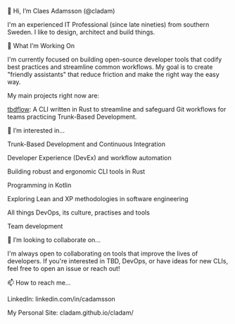 👋 Hi, I’m Claes Adamsson (@cladam)

I'm an experienced IT Professional (since late nineties) from southern Sweden. I like to design, architect and build things.

🌱 What I’m Working On

I'm currently focused on building open-source developer tools that codify best practices and streamline common workflows. My goal is to create "friendly assistants" that reduce friction and make the right way the easy way.

My main projects right now are:

[tbdflow](https://github.): A CLI written in Rust to streamline and safeguard Git workflows for teams practicing Trunk-Based Development.


👀 I’m interested in...

Trunk-Based Development and Continuous Integration

Developer Experience (DevEx) and workflow automation

Building robust and ergonomic CLI tools in Rust

Programming in Kotlin

Exploring Lean and XP methodologies in software engineering

All things DevOps, its culture, practises and tools

Team development

💞️ I’m looking to collaborate on...

I'm always open to collaborating on tools that improve the lives of developers. If you're interested in TBD, DevOps, or have ideas for new CLIs, feel free to open an issue or reach out!

📫 How to reach me...

LinkedIn: linkedin.com/in/cadamsson

My Personal Site: cladam.github.io/cladam/
